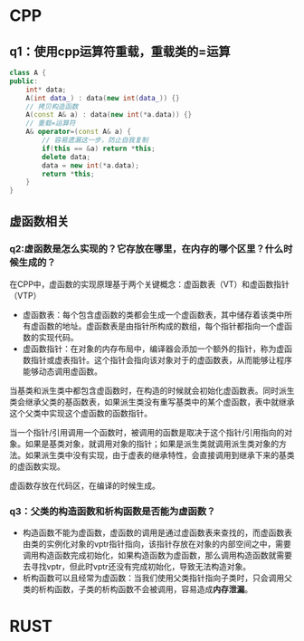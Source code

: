 # CPP
## q1：使用cpp运算符重载，重载类的=运算
```cpp
class A {
public:
    int* data;
    A(int data_) : data(new int(data_)) {}
    // 拷贝构造函数
    A(const A& a) : data(new int(*a.data)) {}
    // 重载=运算符
    A& operator=(const A& a) {
        // 容易遗漏这一步，防止自我复制
        if(this == &a) return *this;
        delete data;
        data = new int(*a.data);
        return *this;
    }
}
```
## 虚函数相关
### q2:虚函数是怎么实现的？它存放在哪里，在内存的哪个区里？什么时候生成的？
在CPP中，虚函数的实现原理基于两个关键概念：虚函数表（VT）和虚函数指针（VTP）
- 虚函数表：每个包含虚函数的类都会生成一个虚函数表，其中储存着该类中所有虚函数的地址。虚函数表是由指针所构成的数组，每个指针都指向一个虚函数的实现代码。
- 虚函数指针：在对象的内存布局中，编译器会添加一个额外的指针，称为虚函数指针或虚表指针。这个指针会指向该对象对于的虚函数表，从而能够让程序能够动态调用虚函数。

当基类和派生类中都包含虚函数时，在构造的时候就会初始化虚函数表。同时派生类会继承父类的基函数表，如果派生类没有重写基类中的某个虚函数，表中就继承这个父类中实现这个虚函数的函数指针。

当一个指针/引用调用一个函数时，被调用的函数是取决于这个指针/引用指向的对象。如果是基类对象，就调用对象的指针；如果是派生类就调用派生类对象的方法。如果派生类中没有实现，由于虚表的继承特性，会直接调用到继承下来的基类的虚函数实现。

虚函数存放在代码区，在编译的时候生成。

### q3：父类的构造函数和析构函数是否能为虚函数？
- 构造函数不能为虚函数，虚函数的调用是通过虚函数表来查找的，而虚函数表由类的实例化对象的vptr指针指向，该指针存放在对象的内部空间之中，需要调用构造函数完成初始化，如果构造函数为虚函数，那么调用构造函数就需要去寻找vptr，但此时vptr还没有完成初始化，导致无法构造对象。
- 析构函数可以且经常为虚函数：当我们使用父类指针指向子类时，只会调用父类的析构函数，子类的析构函数不会被调用，容易造成**内存泄漏**。
# RUST
##